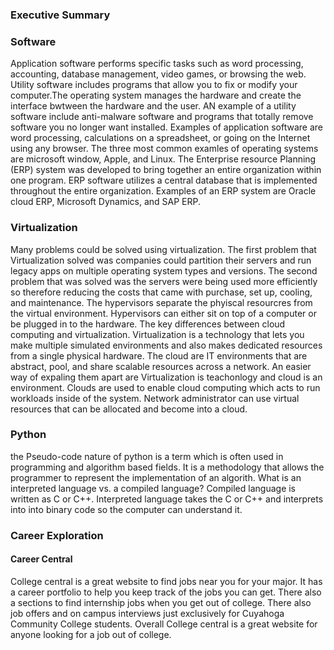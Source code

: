 ### Executive Summary


### Software
Application software performs specific tasks such as word processing, accounting, database management, video games, or browsing the web. Utility software includes programs that allow you to fix or modify your computer.The operating system manages the hardware and create the interface bwtween the hardware and the user. AN example of a utility software include anti-malware software and programs that totally remove software you no longer want installed. Examples of application software are word processing, calculations on a spreadsheet, or going on the Internet using any browser. The three most common examles of operating systems are microsoft window, Apple, and Linux. 
The Enterprise resource Planning (ERP) system was developed to bring together an entire organization within one program. ERP software utilizes a central database that is implemented throughout the entire organization. Examples of an ERP system are Oracle cloud ERP, Microsoft Dynamics, and SAP ERP.

### Virtualization 
Many problems could be solved using virtualization. The first problem that Virtualization solved was companies could partition their servers and run legacy apps on multiple operating system types and versions. The second problem that was solved was the servers were being used more efficiently so therefore reducing the costs that came with purchase, set up, cooling, and maintenance. The hypervisors separate the phyiscal resourcres from the virtual environment. Hypervisors can either sit on top of a computer or be plugged in to the hardware.
The key differences between cloud computing and virtualization. Virtualization is a technology that lets you make multiple simulated environments and also makes dedicated resources from a single physical hardware. The cloud are IT environments that are abstract, pool, and share scalable resources across a network. An easier way of expaling them apart are Virtualization is teachonlogy and cloud is an environment. Clouds are used to enable cloud computing which acts to run workloads inside of the system.
Network administrator can use virtual resources that can be allocated and become into a cloud. 

### Python
the Pseudo-code nature of python is a term which is often used in programming and algorithm based fields. It is a methodology that allows the programmer to represent the implementation of an algorith. 
What is an interpreted language vs. a compiled language? Compiled language is written as C or C++. Interpreted language takes the C or C++ and interprets into into binary code so the computer can understand it.

### Career Exploration 
#### Career Central
College central is a great website to find jobs near you for your major. It has a career portfolio to help you keep track of the jobs you can get. There also a sections to find internship jobs when you get out of college. There also job offers and on campus interviews just exclusively for Cuyahoga Community College students. Overall College central is a great website for anyone looking for a job out of college.

